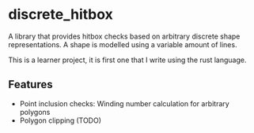 # discrete_hitbox
A library that provides hitbox checks based on arbitrary discrete shape representations. A shape is modelled using a variable amount of lines.

This is a learner project, it is first one that I write using the rust language.

## Features

* Point inclusion checks: Winding number calculation for arbitrary polygons
* Polygon clipping (TODO)